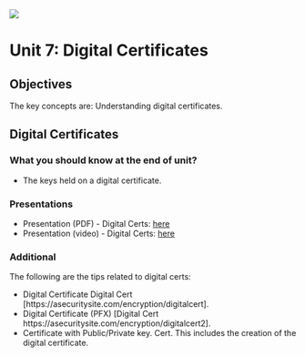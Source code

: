 <img src="https://github.com/billbuchanan/csn09112/blob/master/zadditional/top_csn09112.png"/>
<h1 id="logo">Unit 7: Digital Certificates</h1>
<h2>Objectives</h2>


<p>The key concepts are: Understanding digital certificates.</p>

<h2>Digital Certificates</h2>

<h3>What you should know at the end of unit?</h3>
<ul>
<li>The keys held on a digital certificate.</li>

</ul>

<h3>Presentations</h3>

<ul>
    <li>Presentation (PDF) - Digital Certs: <a href="https://asecuritysite.com/public/chapter06_digital_cert.pdf" target="_blank">here</a></li>
    <li>Presentation (video) - Digital Certs: <a href="https://youtu.be/ZJ2G8KC1zDs" target="_blank">here</a> </li>


</ul>

<h3>Additional</h3>
The following are the tips related to digital certs:
<ul>
<li>Digital Certificate Digital Cert [https://asecuritysite.com/encryption/digitalcert].</li>
<li>Digital Certificate (PFX) [Digital Cert https://asecuritysite.com/encryption/digitalcert2].</li>
<li>Certificate with Public/Private key. Cert. This includes the creation of the digital certificate.</li>
  </ul>  


